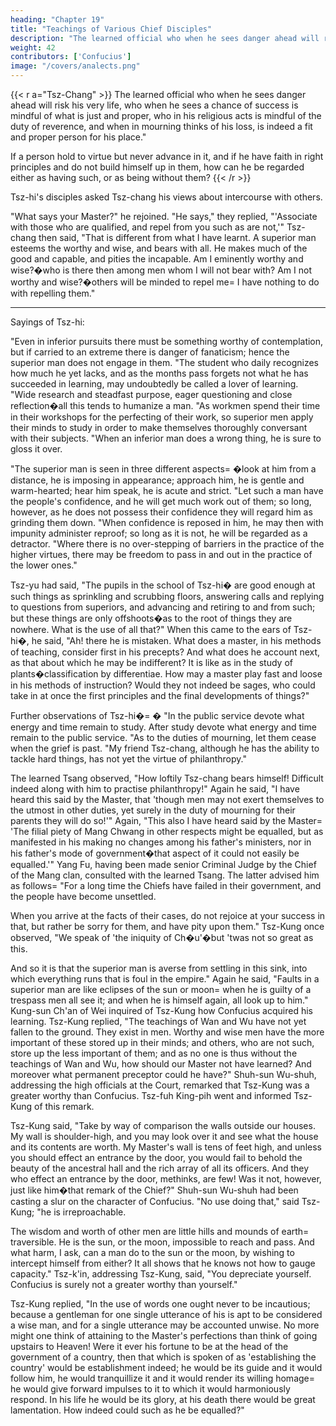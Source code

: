 ```yaml
---
heading: "Chapter 19"
title: "Teachings of Various Chief Disciples"
description: "The learned official who when he sees danger ahead will risk his very life, who when he sees a chance of success is mindful of what is just and proper"
weight: 42
contributors: ['Confucius']
image: "/covers/analects.png"
---
```



{{< r a="Tsz-Chang" >}}
The learned official who when he sees danger ahead will risk his very life, who when he sees a chance of success is mindful of what is just and proper, who in his religious acts is mindful of the duty of reverence, and when in mourning thinks of his loss, is indeed a fit and proper person for his place."

If a person hold to virtue but never advance in it, and if he have faith in right principles and do not build himself up in them, how can he be regarded either as having such, or as being without them?
{{< /r >}}


Tsz-hi's disciples asked Tsz-chang his views about intercourse with others. 

"What says your Master?" he rejoined. "He says," they replied, "'Associate with those who are qualified, and repel from you such as are not,'" Tsz-chang then said, "That is different from what I have learnt. A superior man esteems the worthy and wise, and bears with all. He makes much of the good and capable, and pities the incapable. Am I eminently worthy and wise?�who is there then among men whom I will not bear with? Am I not worthy and wise?�others will be minded to repel me=  I have nothing to do with repelling them."

---


Sayings of Tsz-hi:

"Even in inferior pursuits there must be something worthy of contemplation, but if carried to an extreme there is danger of fanaticism; hence the superior man does not engage in them. "The student who daily recognizes how much he yet lacks, and as the months pass forgets not what he has succeeded in learning, may undoubtedly be called a lover of learning. "Wide research and steadfast purpose, eager questioning and close reflection�all this tends to humanize a man. "As workmen spend their time in their workshops for the perfecting of their work, so superior men apply their minds to study in order to make themselves thoroughly conversant with their subjects. "When an inferior man does a wrong thing, he is sure to gloss it over. 

"The superior man is seen in three different aspects= �look at him from a distance, he is imposing in appearance; approach him, he is gentle and warm-hearted; hear him speak, he is acute and strict. "Let such a man have the people's confidence, and he will get much work out of them; so long, however, as he does not possess their confidence they will regard him as grinding them down. "When confidence is reposed in him, he may then with impunity administer reproof; so long as it is not, he will be regarded as a detractor. "Where there is no over-stepping of barriers in the practice of the higher virtues, there may be freedom to pass in and out in the practice of the lower ones." 

Tsz-yu had said, "The pupils in the school of Tsz-hi� are good enough at such things as sprinkling and scrubbing floors, answering calls and replying to questions from superiors, and advancing and retiring to and from such; but these things are only offshoots�as to the root of things they are nowhere. What is the use of all that?" When this came to the ears of Tsz-hi�, he said, "Ah! there he is mistaken. What does a master, in his methods of teaching, consider first in his precepts? And what does he account next, as that about which he may be indifferent? It is like as in the study of plants�classification by differentiae. How may a master play fast and loose in his methods of instruction? Would they not indeed be sages, who could take in at once the first principles and the final developments of things?" 

Further observations of Tsz-hi�= � "In the public service devote what energy and time remain to study. After study devote what energy and time remain to the public service. "As to the duties of mourning, let them cease when the grief is past. "My friend Tsz-chang, although he has the ability to tackle hard things, has not yet the virtue of philanthropy."

 The learned Tsang observed, "How loftily Tsz-chang bears himself! Difficult indeed along with him to practise philanthropy!" Again he said, "I have heard this said by the Master, that 'though men may not exert themselves to the utmost in other duties, yet surely in the duty of mourning for their parents they will do so!'" Again, "This also I have heard said by the Master=  'The filial piety of Mang Chwang in other respects might be equalled, but as manifested in his making no changes among his father's ministers, nor in his father's mode of government�that aspect of it could not easily be equalled.'" Yang Fu, having been made senior Criminal Judge by the Chief of the Mang clan, consulted with the learned Tsang. The latter advised him as follows=  "For a long time the Chiefs have failed in their government, and the people have become unsettled. 

When you arrive at the facts of their cases, do not rejoice at your success in that, but rather be sorry for them, and have pity upon them." Tsz-Kung once observed, "We speak of 'the iniquity of Ch�u'�but 'twas not so great as this. 

And so it is that the superior man is averse from settling in this sink, into which everything runs that is foul in the empire." Again he said, "Faults in a superior man are like eclipses of the sun or moon=  when he is guilty of a trespass men all see it; and when he is himself again, all look up to him." Kung-sun Ch'an of Wei inquired of Tsz-Kung how Confucius acquired his learning. Tsz-Kung replied, "The teachings of Wan and Wu have not yet fallen to the ground. They exist in men. Worthy and wise men have the more important of these stored up in their minds; and others, who are not such, store up the less important of them; and as no one is thus without the teachings of Wan and Wu, how should our Master not have learned? And moreover what permanent preceptor could he have?" Shuh-sun Wu-shuh, addressing the high officials at the Court, remarked that Tsz-Kung was a greater worthy than Confucius. Tsz-fuh King-pih went and informed Tsz-Kung of this remark. 

Tsz-Kung said, "Take by way of comparison the walls outside our houses. My wall is shoulder-high, and you may look over it and see what the house and its contents are worth. My Master's wall is tens of feet high, and unless you should effect an entrance by the door, you would fail to behold the beauty of the ancestral hall and the rich array of all its officers. And they who effect an entrance by the door, methinks, are few! Was it not, however, just like him�that remark of the Chief?" Shuh-sun Wu-shuh had been casting a slur on the character of Confucius. "No use doing that," said Tsz-Kung; "he is irreproachable. 

The wisdom and worth of other men are little hills and mounds of earth=  traversible. He is the sun, or the moon, impossible to reach and pass. And what harm, I ask, can a man do to the sun or the moon, by wishing to intercept himself from either? It all shows that he knows not how to gauge capacity." Tsz-k'in, addressing Tsz-Kung, said, "You depreciate yourself. Confucius is surely not a greater worthy than yourself." 

Tsz-Kung replied, "In the use of words one ought never to be incautious; because a gentleman for one single utterance of his is apt to be considered a wise man, and for a single utterance may be accounted unwise. No more might one think of attaining to the Master's perfections than think of going upstairs to Heaven! Were it ever his fortune to be at the head of the government of a country, then that which is spoken of as 'establishing the country' would be establishment indeed; he would be its guide and it would follow him, he would tranquillize it and it would render its willing homage=  he would give forward impulses to it to which it would harmoniously respond. In his life he would be its glory, at his death there would be great lamentation. How indeed could such as he be equalled?" 